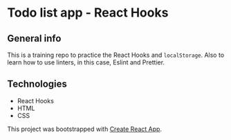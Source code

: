 # Todo list app - React Hooks

## General info
This is a training repo to practice the React Hooks and `localStorage`.
Also to learn how to use linters, in this case, Eslint and Prettier.


## Technologies
- React Hooks
- HTML
- CSS


This project was bootstrapped with [Create React App](https://github.com/facebook/create-react-app).

